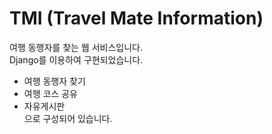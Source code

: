 # TMI (Travel Mate Information)
여행 동행자를 찾는 웹 서비스입니다. \
Django를 이용하여 구현되었습니다.

- 여행 동행자 찾기
- 여행 코스 공유
- 자유게시판\
으로 구성되어 있습니다. 
